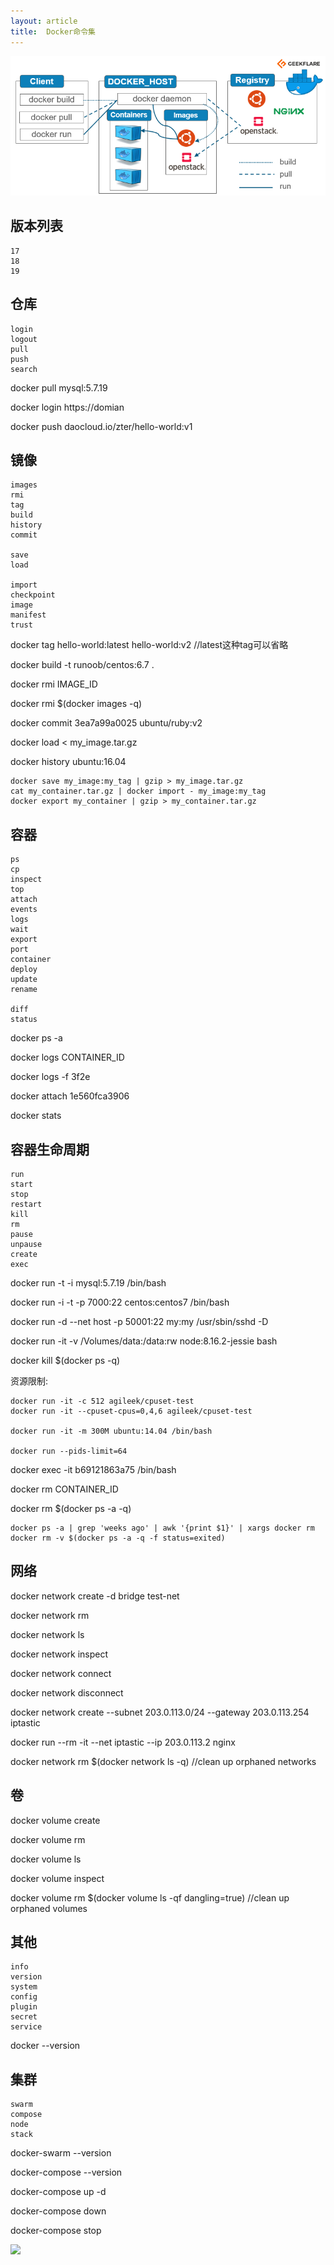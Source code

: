 ```yaml
---
layout: article
title:  Docker命令集
---
```


![](/images/docker-arch.png)


## 版本列表

```
17
18
19
```


## 仓库

```
login
logout
pull
push
search
```

docker pull mysql:5.7.19

docker login https://domian

docker push daocloud.io/zter/hello-world:v1


## 镜像

```
images
rmi
tag
build
history
commit

save
load

import
checkpoint
image
manifest
trust
```

docker tag hello-world:latest hello-world:v2 //latest这种tag可以省略

docker build -t runoob/centos:6.7 .

docker rmi IMAGE_ID

docker rmi $(docker images -q)

docker commit 3ea7a99a0025 ubuntu/ruby:v2

docker load < my_image.tar.gz

docker history ubuntu:16.04

```
docker save my_image:my_tag | gzip > my_image.tar.gz
cat my_container.tar.gz | docker import - my_image:my_tag
docker export my_container | gzip > my_container.tar.gz
```


## 容器

```
ps
cp
inspect
top
attach
events
logs
wait
export
port
container
deploy
update
rename

diff
status
```

docker ps -a

docker logs CONTAINER_ID

docker logs -f 3f2e

docker attach 1e560fca3906 

docker stats <container>

## 容器生命周期

```
run
start
stop
restart
kill
rm
pause
unpause
create
exec
```

docker run -t -i mysql:5.7.19 /bin/bash

docker run -i -t -p 7000:22 centos:centos7 /bin/bash

docker run -d  --net host -p 50001:22 my:my /usr/sbin/sshd -D

docker run -it -v /Volumes/data:/data:rw node:8.16.2-jessie bash

docker kill $(docker ps -q)

资源限制:
```
docker run -it -c 512 agileek/cpuset-test 
docker run -it --cpuset-cpus=0,4,6 agileek/cpuset-test 

docker run -it -m 300M ubuntu:14.04 /bin/bash 

docker run --pids-limit=64

```

docker exec -it b69121863a75 /bin/bash

docker rm CONTAINER_ID

docker rm  $(docker ps -a -q)

```
docker ps -a | grep 'weeks ago' | awk '{print $1}' | xargs docker rm
docker rm -v $(docker ps -a -q -f status=exited)
```


## 网络

docker network create -d bridge test-net

docker network rm

docker network ls

docker network inspect

docker network connect

docker network disconnect


docker network create --subnet 203.0.113.0/24 --gateway 203.0.113.254 iptastic

docker run --rm -it --net iptastic --ip 203.0.113.2 nginx



docker network rm $(docker network ls -q) //clean up orphaned networks


## 卷

docker volume create

docker volume rm

docker volume ls

docker volume inspect

docker volume rm $(docker volume ls -qf dangling=true)  //clean up orphaned volumes

## 其他
```
info
version
system
config
plugin
secret
service
```

docker --version


## 集群

```
swarm
compose
node
stack
```

docker-swarm --version

docker-compose --version

docker-compose up -d

docker-compose down

docker-compose stop


![](https://jrebel.com/wp-content/uploads/2016/03/Docker-cheat-sheet-by-RebelLabs.png)

